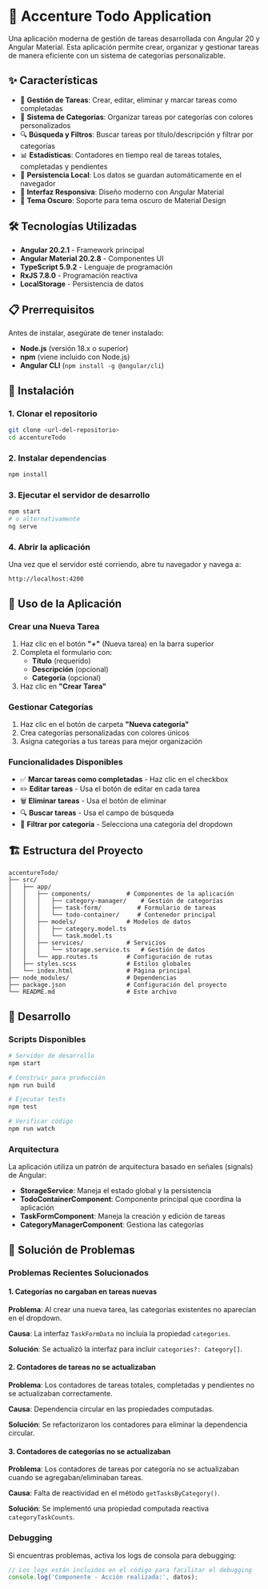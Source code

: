 # 📝 Accenture Todo Application

Una aplicación moderna de gestión de tareas desarrollada con Angular 20 y Angular Material. Esta aplicación permite crear, organizar y gestionar tareas de manera eficiente con un sistema de categorías personalizable.

## ✨ Características

- 🎯 **Gestión de Tareas**: Crear, editar, eliminar y marcar tareas como completadas
- 📂 **Sistema de Categorías**: Organizar tareas por categorías con colores personalizados
- 🔍 **Búsqueda y Filtros**: Buscar tareas por título/descripción y filtrar por categorías
- 📊 **Estadísticas**: Contadores en tiempo real de tareas totales, completadas y pendientes
- 💾 **Persistencia Local**: Los datos se guardan automáticamente en el navegador
- 📱 **Interfaz Responsiva**: Diseño moderno con Angular Material
- 🌙 **Tema Oscuro**: Soporte para tema oscuro de Material Design

## 🛠️ Tecnologías Utilizadas

- **Angular 20.2.1** - Framework principal
- **Angular Material 20.2.8** - Componentes UI
- **TypeScript 5.9.2** - Lenguaje de programación
- **RxJS 7.8.0** - Programación reactiva
- **LocalStorage** - Persistencia de datos

## 📋 Prerrequisitos

Antes de instalar, asegúrate de tener instalado:

- **Node.js** (versión 18.x o superior)
- **npm** (viene incluido con Node.js)
- **Angular CLI** (`npm install -g @angular/cli`)

## 🚀 Instalación

### 1. Clonar el repositorio
```bash
git clone <url-del-repositorio>
cd accentureTodo
```

### 2. Instalar dependencias
```bash
npm install
```

### 3. Ejecutar el servidor de desarrollo
```bash
npm start
# o alternativamente
ng serve
```

### 4. Abrir la aplicación
Una vez que el servidor esté corriendo, abre tu navegador y navega a:
```
http://localhost:4200
```

## 📖 Uso de la Aplicación

### Crear una Nueva Tarea
1. Haz clic en el botón **"+"** (Nueva tarea) en la barra superior
2. Completa el formulario con:
   - **Título** (requerido)
   - **Descripción** (opcional)
   - **Categoría** (opcional)
3. Haz clic en **"Crear Tarea"**

### Gestionar Categorías
1. Haz clic en el botón de carpeta **"Nueva categoría"**
2. Crea categorías personalizadas con colores únicos
3. Asigna categorías a tus tareas para mejor organización

### Funcionalidades Disponibles
- ✅ **Marcar tareas como completadas** - Haz clic en el checkbox
- ✏️ **Editar tareas** - Usa el botón de editar en cada tarea
- 🗑️ **Eliminar tareas** - Usa el botón de eliminar
- 🔍 **Buscar tareas** - Usa el campo de búsqueda
- 🔽 **Filtrar por categoría** - Selecciona una categoría del dropdown

## 🏗️ Estructura del Proyecto

```
accentureTodo/
├── src/
│   ├── app/
│   │   ├── components/          # Componentes de la aplicación
│   │   │   ├── category-manager/    # Gestión de categorías
│   │   │   ├── task-form/          # Formulario de tareas
│   │   │   └── todo-container/     # Contenedor principal
│   │   ├── models/              # Modelos de datos
│   │   │   ├── category.model.ts
│   │   │   └── task.model.ts
│   │   ├── services/            # Servicios
│   │   │   └── storage.service.ts   # Gestión de datos
│   │   └── app.routes.ts        # Configuración de rutas
│   ├── styles.scss              # Estilos globales
│   └── index.html               # Página principal
├── node_modules/                # Dependencias
├── package.json                 # Configuración del proyecto
└── README.md                    # Este archivo
```

## 🔧 Desarrollo

### Scripts Disponibles

```bash
# Servidor de desarrollo
npm start

# Construir para producción
npm run build

# Ejecutar tests
npm test

# Verificar código
npm run watch
```

### Arquitectura

La aplicación utiliza un patrón de arquitectura basado en señales (signals) de Angular:

- **StorageService**: Maneja el estado global y la persistencia
- **TodoContainerComponent**: Componente principal que coordina la aplicación
- **TaskFormComponent**: Maneja la creación y edición de tareas
- **CategoryManagerComponent**: Gestiona las categorías

## 🐛 Solución de Problemas

### Problemas Recientes Solucionados

#### 1. Categorías no cargaban en tareas nuevas
**Problema**: Al crear una nueva tarea, las categorías existentes no aparecían en el dropdown.

**Causa**: La interfaz `TaskFormData` no incluía la propiedad `categories`.

**Solución**: Se actualizó la interfaz para incluir `categories?: Category[]`.

#### 2. Contadores de tareas no se actualizaban
**Problema**: Los contadores de tareas totales, completadas y pendientes no se actualizaban correctamente.

**Causa**: Dependencia circular en las propiedades computadas.

**Solución**: Se refactorizaron los contadores para eliminar la dependencia circular.

#### 3. Contadores de categorías no se actualizaban
**Problema**: Los contadores de tareas por categoría no se actualizaban cuando se agregaban/eliminaban tareas.

**Causa**: Falta de reactividad en el método `getTasksByCategory()`.

**Solución**: Se implementó una propiedad computada reactiva `categoryTaskCounts`.

### Debugging

Si encuentras problemas, activa los logs de consola para debugging:

```typescript
// Los logs están incluidos en el código para facilitar el debugging
console.log('Componente - Acción realizada:', datos);
```